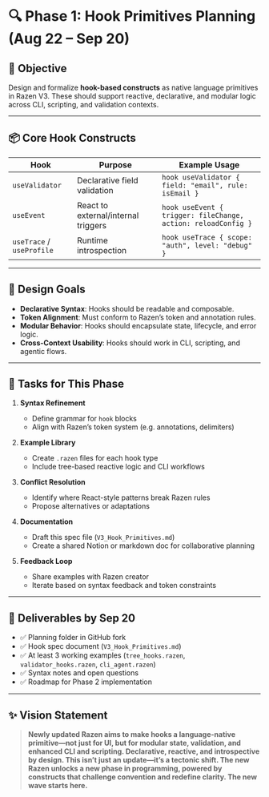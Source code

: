 # 🔍 Phase 1: Hook Primitives Planning (Aug 22 – Sep 20)

## 🎯 Objective
Design and formalize **hook-based constructs** as native language primitives in Razen V3. These should support reactive, declarative, and modular logic across CLI, scripting, and validation contexts.

---

## 📦 Core Hook Constructs

| Hook         | Purpose                          | Example Usage                                                  |
|--------------|----------------------------------|----------------------------------------------------------------|
| `useValidator` | Declarative field validation     | `hook useValidator { field: "email", rule: isEmail }`          |
| `useEvent`     | React to external/internal triggers | `hook useEvent { trigger: fileChange, action: reloadConfig }`  |
| `useTrace` / `useProfile` | Runtime introspection | `hook useTrace { scope: "auth", level: "debug" }`              |

---

## 🧠 Design Goals

- **Declarative Syntax**: Hooks should be readable and composable.
- **Token Alignment**: Must conform to Razen’s token and annotation rules.
- **Modular Behavior**: Hooks should encapsulate state, lifecycle, and error logic.
- **Cross-Context Usability**: Hooks should work in CLI, scripting, and agentic flows.

---

## 🧪 Tasks for This Phase

1. **Syntax Refinement**
   - Define grammar for `hook` blocks
   - Align with Razen’s token system (e.g. annotations, delimiters)

2. **Example Library**
   - Create `.razen` files for each hook type
   - Include tree-based reactive logic and CLI workflows

3. **Conflict Resolution**
   - Identify where React-style patterns break Razen rules
   - Propose alternatives or adaptations

4. **Documentation**
   - Draft this spec file (`V3_Hook_Primitives.md`)
   - Create a shared Notion or markdown doc for collaborative planning

5. **Feedback Loop**
   - Share examples with Razen creator
   - Iterate based on syntax feedback and token constraints

---

## 📌 Deliverables by Sep 20

- ✅ Planning folder in GitHub fork
- ✅ Hook spec document (`V3_Hook_Primitives.md`)
- ✅ At least 3 working examples (`tree_hooks.razen`, `validator_hooks.razen`, `cli_agent.razen`)
- ✅ Syntax notes and open questions
- ✅ Roadmap for Phase 2 implementation

---

## ✨ Vision Statement

> **Newly updated Razen aims to make hooks a language-native primitive—not just for UI, but for modular state, validation, and enhanced CLI and scripting. Declarative, reactive, and introspective by design. This isn’t just an update—it’s a tectonic shift. The new Razen unlocks a new phase in programming, powered by constructs that challenge convention and redefine clarity. The new wave starts here.**

